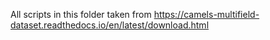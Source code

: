 All scripts in this folder taken from https://camels-multifield-dataset.readthedocs.io/en/latest/download.html
